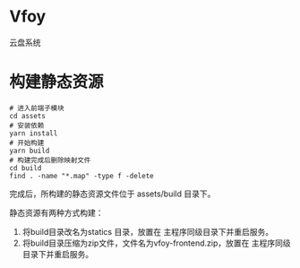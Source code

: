 # Vfoy
云盘系统


# 构建静态资源

```
# 进入前端子模块
cd assets
# 安装依赖
yarn install
# 开始构建
yarn build
# 构建完成后删除映射文件
cd build
find . -name "*.map" -type f -delete
```

完成后，所构建的静态资源文件位于 assets/build 目录下。

静态资源有两种方式构建：

1. 将build目录改名为statics 目录，放置在 主程序同级目录下并重启服务。
2. 将build目录压缩为zip文件，文件名为vfoy-frontend.zip，放置在 主程序同级目录下并重启服务。